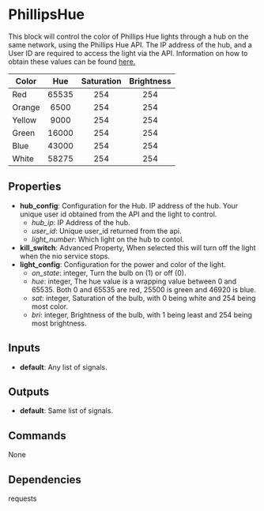 PhillipsHue
===========
This block will control the color of Phillips Hue lights through a hub on the same network, using the Phillips Hue API. The IP address of the hub, and a User ID are required to access the light via the API. Information on how to obtain these values can be found [here.](https://developers.meethue.com/documentation/getting-started) 

| Color | Hue | Saturation | Brightness |
| ----- | :---: | :---: | :---: |
| Red | 65535 | 254 | 254 |
| Orange | 6500 | 254 | 254 |
| Yellow | 9000 | 254 | 254 |
| Green | 16000 | 254 | 254 |
| Blue | 43000 | 254 | 254 |
| White | 58275 | 254 | 254 |


Properties
----------
- **hub_config**: Configuration for the Hub. IP address of the hub. Your unique user id obtained from the API and the light to control.
  - *hub_ip*: IP Address of the hub.
  - *user_id*: Unique user_id returned from the api.
  - *light_number*: Which light on the hub to contol.
- **kill_switch**: Advanced Property, When selected this will turn off the light when the nio service stops.
- **light_config**: Configuration for the power and color of the light. 
  - *on_state*: integer, Turn the bulb on (1) or off (0).
  - *hue*: integer, The hue value is a wrapping value between 0 and 65535. Both 0 and 65535 are red, 25500 is green and 46920 is blue.
  - *sat*: integer, Saturation of the bulb, with 0 being white and 254 being most color.
  - *bri*: integer, Brightness of the bulb, with 1 being least and 254 being most brightness.

Inputs
------
- **default**: Any list of signals.

Outputs
-------
- **default**: Same list of signals.

Commands
--------
None

Dependencies
------------
requests

